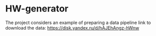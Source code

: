 # HW-generator
The project considers an example of preparing a data pipeline
link to download the data: https://disk.yandex.ru/d/hAJEhAngz-hWnw
